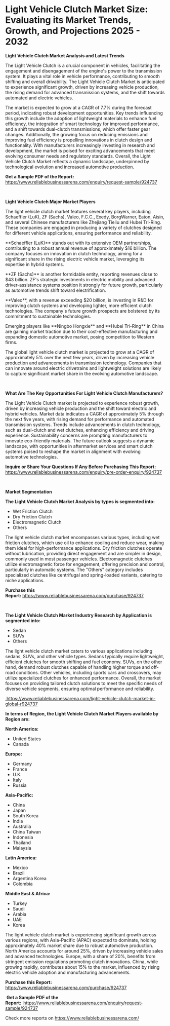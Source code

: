 <p><h1>Light Vehicle Clutch Market Size: Evaluating its Market Trends, Growth, and Projections 2025 - 2032</h1></p><p><strong>Light Vehicle Clutch Market Analysis and Latest Trends</strong></p>
<p><p>The Light Vehicle Clutch is a crucial component in vehicles, facilitating the engagement and disengagement of the engine's power to the transmission system. It plays a vital role in vehicle performance, contributing to smooth shifting and overall drivability. The Light Vehicle Clutch Market is anticipated to experience significant growth, driven by increasing vehicle production, the rising demand for advanced transmission systems, and the shift towards automated and electric vehicles. </p><p>The market is expected to grow at a CAGR of 7.7% during the forecast period, indicating robust development opportunities. Key trends influencing this growth include the adoption of lightweight materials to enhance fuel efficiency, the integration of smart technology for improved performance, and a shift towards dual-clutch transmissions, which offer faster gear changes. Additionally, the growing focus on reducing emissions and improving fuel efficiency is propelling innovations in clutch design and functionality. With manufacturers increasingly investing in research and development, the market is poised for exciting advancements that meet evolving consumer needs and regulatory standards. Overall, the Light Vehicle Clutch Market reflects a dynamic landscape, underpinned by technological evolution and increased automotive production.</p></p>
<p><strong>Get a Sample PDF of the Report:&nbsp;</strong> <a href="https://www.reliablebusinessarena.com/enquiry/request-sample/924737?utm_campaign=2518&utm_medium=2&utm_source=Github&utm_content=ia&utm_term=24032025&utm_id=light-vehicle-clutch">https://www.reliablebusinessarena.com/enquiry/request-sample/924737</a></p>
<p>&nbsp;</p>
<p><strong>Light Vehicle Clutch Major Market Players</strong></p>
<p><p>The light vehicle clutch market features several key players, including Schaeffler (LuK), ZF (Sachs), Valeo, F.C.C., Exedy, BorgWarner, Eaton, Aisin, and several Chinese manufacturers like Zhejiang Tieliu and Hubei Tri-Ring. These companies are engaged in producing a variety of clutches designed for different vehicle applications, ensuring performance and reliability.</p><p>**Schaeffler (LuK)** stands out with its extensive OEM partnerships, contributing to a robust annual revenue of approximately $16 billion. The company focuses on innovation in clutch technology, aiming for a significant share in the rising electric vehicle market, leveraging its expertise in hybrid systems.</p><p>**ZF (Sachs)** is another formidable entity, reporting revenues close to $43 billion. ZF's strategic investments in electric mobility and advanced driver-assistance systems position it strongly for future growth, particularly as automotive trends shift toward electrification.</p><p>**Valeo**, with a revenue exceeding $20 billion, is investing in R&D for improving clutch systems and developing lighter, more efficient clutch technologies. The company's future growth prospects are bolstered by its commitment to sustainable technologies.</p><p>Emerging players like **Ningbo Hongxie** and **Hubei Tri-Ring** in China are gaining market traction due to their cost-effective manufacturing and expanding domestic automotive market, posing competition to Western firms.</p><p>The global light vehicle clutch market is projected to grow at a CAGR of approximately 5% over the next few years, driven by increasing vehicle production and advancements in transmission technology. Companies that can innovate around electric drivetrains and lightweight solutions are likely to capture significant market share in the evolving automotive landscape.</p></p>
<p>&nbsp;</p>
<p><strong>What Are The Key Opportunities For Light Vehicle Clutch Manufacturers?</strong></p>
<p><p>The Light Vehicle Clutch market is projected to experience robust growth, driven by increasing vehicle production and the shift toward electric and hybrid vehicles. Market data indicates a CAGR of approximately 5% through the next five years, with rising demand for performance and automated transmission systems. Trends include advancements in clutch technology, such as dual-clutch and wet clutches, enhancing efficiency and driving experience. Sustainability concerns are prompting manufacturers to innovate eco-friendly materials. The future outlook suggests a dynamic landscape, with opportunities in aftermarket services and smart clutch systems poised to reshape the market in alignment with evolving automotive technologies.</p></p>
<p><strong>Inquire or Share Your Questions If Any Before Purchasing This Report:</strong> <a href="https://www.reliablebusinessarena.com/enquiry/pre-order-enquiry/924737?utm_campaign=2518&utm_medium=2&utm_source=Github&utm_content=ia&utm_term=24032025&utm_id=light-vehicle-clutch">https://www.reliablebusinessarena.com/enquiry/pre-order-enquiry/924737</a></p>
<p>&nbsp;</p>
<p><strong>Market Segmentation</strong></p>
<p><strong>The Light Vehicle Clutch Market Analysis by types is segmented into:</strong></p>
<p><ul><li>Wet Friction Clutch</li><li>Dry Friction Clutch</li><li>Electromagnetic Clutch</li><li>Others</li></ul></p>
<p><p>The light vehicle clutch market encompasses various types, including wet friction clutches, which use oil to enhance cooling and reduce wear, making them ideal for high-performance applications. Dry friction clutches operate without lubrication, providing direct engagement and are simpler in design, commonly used in most passenger vehicles. Electromagnetic clutches utilize electromagnetic force for engagement, offering precision and control, particularly in automatic systems. The "Others" category includes specialized clutches like centrifugal and spring-loaded variants, catering to niche applications.</p></p>
<p><strong>Purchase this Report:&nbsp;</strong><a href="https://www.reliablebusinessarena.com/purchase/924737?utm_campaign=2518&utm_medium=2&utm_source=Github&utm_content=ia&utm_term=24032025&utm_id=light-vehicle-clutch">https://www.reliablebusinessarena.com/purchase/924737</a></p>
<p>&nbsp;</p>
<p><strong>The Light Vehicle Clutch Market Industry Research by Application is segmented into:</strong></p>
<p><ul><li>Sedan</li><li>SUVs</li><li>Others</li></ul></p>
<p><p>The light vehicle clutch market caters to various applications including sedans, SUVs, and other vehicle types. Sedans typically require lightweight, efficient clutches for smooth shifting and fuel economy. SUVs, on the other hand, demand robust clutches capable of handling higher torque and off-road conditions. Other vehicles, including sports cars and crossovers, may utilize specialized clutches for enhanced performance. Overall, the market focuses on providing tailored clutch solutions to meet the specific needs of diverse vehicle segments, ensuring optimal performance and reliability.</p></p>
<p><a href="https://www.reliablebusinessarena.com/light-vehicle-clutch-market-in-global-r924737?utm_campaign=2518&utm_medium=2&utm_source=Github&utm_content=ia&utm_term=24032025&utm_id=light-vehicle-clutch">&nbsp;https://www.reliablebusinessarena.com/light-vehicle-clutch-market-in-global-r924737</a></p>
<p><strong>In terms of Region, the Light Vehicle Clutch Market Players available by Region are:</strong></p>
<p>
    <p> <strong> North America: </strong>
        <ul>
            <li>United States</li>
            <li>Canada</li>
        </ul>
        </p> 
    <p> <strong> Europe: </strong>
        <ul>
            <li>Germany</li>
            <li>France</li>
            <li>U.K.</li>
            <li>Italy</li>
            <li>Russia</li>
        </ul>
        </p> 
    <p> <strong> Asia-Pacific: </strong>
        <ul>
            <li>China</li>
            <li>Japan</li>
            <li>South Korea</li>
            <li>India</li>
            <li>Australia</li>
            <li>China Taiwan</li>
            <li>Indonesia</li>
            <li>Thailand</li>
            <li>Malaysia</li>
        </ul>
        </p> 
    <p> <strong> Latin America: </strong>
        <ul>
            <li>Mexico</li>
            <li>Brazil</li>
            <li>Argentina Korea</li>
            <li>Colombia</li>
        </ul>
        </p> 
    <p> <strong> Middle East & Africa: </strong>
        <ul>
            <li>Turkey</li>
            <li>Saudi</li>
            <li>Arabia</li>
            <li>UAE</li>
            <li>Korea</li>
        </ul>
    </p>
    </p>
<p><p>The light vehicle clutch market is experiencing significant growth across various regions, with Asia-Pacific (APAC) expected to dominate, holding approximately 40% market share due to robust automotive production. North America accounts for around 25%, driven by increasing vehicle sales and advanced technologies. Europe, with a share of 20%, benefits from stringent emission regulations promoting clutch innovations. China, while growing rapidly, contributes about 15% to the market, influenced by rising electric vehicle adoption and manufacturing advancements.</p></p>
<p><strong>Purchase this Report: </strong><a href="https://www.reliablebusinessarena.com/purchase/924737?utm_campaign=2518&utm_medium=2&utm_source=Github&utm_content=ia&utm_term=24032025&utm_id=light-vehicle-clutch">https://www.reliablebusinessarena.com/purchase/924737</a></p>
<p>&nbsp;<strong>Get a Sample PDF of the Report:&nbsp;&nbsp;</strong><a href="https://www.reliablebusinessarena.com/enquiry/request-sample/924737?utm_campaign=2518&utm_medium=2&utm_source=Github&utm_content=ia&utm_term=24032025&utm_id=light-vehicle-clutch">https://www.reliablebusinessarena.com/enquiry/request-sample/924737</a></p>
<p><strong></strong></p>
<p>Check more reports on <a href="https://www.reliablebusinessarena.com/?utm_campaign=2518&utm_medium=2&utm_source=Github&utm_content=ia&utm_term=24032025&utm_id=light-vehicle-clutch">https://www.reliablebusinessarena.com/</a></p>